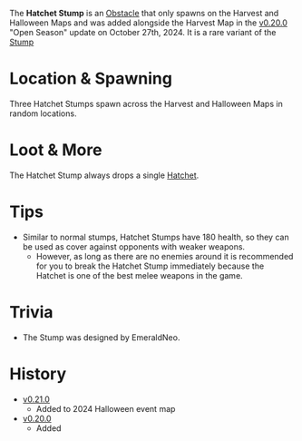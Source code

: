 The **Hatchet Stump** is an [Obstacle](/obstacles) that only spawns on the Harvest and Halloween Maps and was added alongside the Harvest Map in the [v0.20.0](https://github.com/HasangerGames/suroi/releases/tag/v0.20.0) "Open Season" update on October 27th, 2024. It is a rare variant of the [Stump](/obstacles/stump)

# Location & Spawning

Three Hatchet Stumps spawn across the Harvest and Halloween Maps in random locations.

# Loot & More

The Hatchet Stump always drops a single [Hatchet](/weapons/melee/hatchet).

# Tips

- Similar to normal stumps, Hatchet Stumps have 180 health, so they can be used as cover against opponents with weaker weapons.
  - However, as long as there are no enemies around it is recommended for you to break the Hatchet Stump immediately because the Hatchet is one of the best melee weapons in the game.

# Trivia

- The Stump was designed by EmeraldNeo.

# History
- [v0.21.0](https://github.com/HasangerGames/suroi/releases/tag/v0.12.1)
  - Added to 2024 Halloween event map
- [v0.20.0](https://github.com/HasangerGames/suroi/releases/tag/v0.12.1)
  - Added
